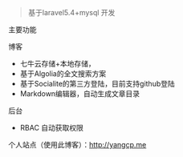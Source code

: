 >基于laravel5.4+mysql 开发


主要功能

博客
* 七牛云存储+本地存储，
* 基于Algolia的全文搜索方案
* 基于Socialite的第三方登陆，目前支持github登陆
* Markdown编辑器，自动生成文章目录

后台
* RBAC 自动获取权限

个人站点（使用此博客）：<http://yangcp.me>



